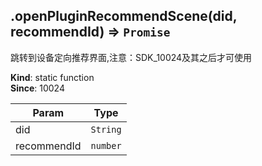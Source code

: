 <a name="module_miot/host/ui.openPluginRecommendScene"></a>

## .openPluginRecommendScene(did, recommendId) ⇒ <code>Promise</code>
跳转到设备定向推荐界面,注意：SDK_10024及其之后才可使用

**Kind**: static function  
**Since**: 10024  

| Param | Type |
| --- | --- |
| did | <code>String</code> | 
| recommendId | <code>number</code> | 

